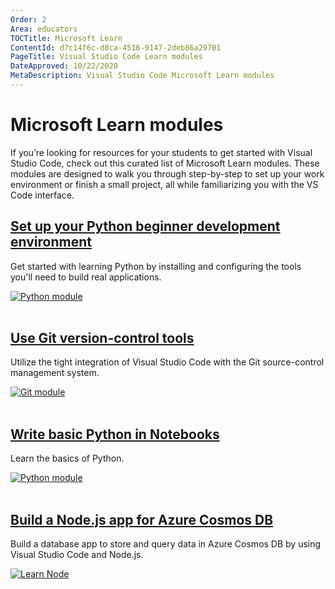 ```yaml
---
Order: 2
Area: educators
TOCTitle: Microsoft Learn
ContentId: d7c14f6c-d8ca-4516-9147-2deb86a29701
PageTitle: Visual Studio Code Learn modules
DateApproved: 10/22/2020
MetaDescription: Visual Studio Code Microsoft Learn modules
---
```

# Microsoft Learn modules

If you’re looking for resources for your students to get started with Visual Studio Code, check out this curated list of Microsoft Learn modules. These modules are designed to walk you through step-by-step to set up your work environment or finish a small project, all while familiarizing you with the VS Code interface.

<div class="module">
    <div class="info">
        <a href="https://docs.microsoft.com/learn/modules/python-install-vscode/"><h2 class="title faux-h3">Set up your Python beginner development environment</h2></a>
    </div>
    <p class="description">Get started with learning Python by installing and configuring the tools you'll need to build real applications.</p>
    <a href="https://docs.microsoft.com/learn/modules/python-install-vscode"><img src="images/learn-python-vscode.png" alt="Python module" aria-hidden="true" class="thumb"/></a>
    </a>
</div><br/>
<div class="module">
    <div class="info">
        <a href="https://docs.microsoft.com/learn/modules/use-git-from-vs-code/"><h2 class="title faux-h3">Use Git version-control tools</h2></a>
    </div>
     <p class="description">Utilize the tight integration of Visual Studio Code with the Git source-control management system.</p>
    <a href="https://docs.microsoft.com/learn/modules/use-git-from-vs-code/"><img src="images/learn-git.png" alt="Git module" aria-hidden="true" class="thumb"/></a>
    </a>
</div><br/>

<div class="module">
    <div class="info">
        <a href="https://docs.microsoft.com/learn/modules/basic-python-nasa/"><h2 class="title faux-h3">Write basic Python in Notebooks</h2></a>
    </div>
    <p class="description">Learn the basics of Python.</p>
    <a href="https://docs.microsoft.com/learn/modules/basic-python-nasa/"><img src="images/learn-python-notebooks.png" alt="Python module" aria-hidden="true" class="thumb"/></a>
    </a>
</div><br/>

<div class="module">
    <div class="info">
        <a href="https://docs.microsoft.com/learn/modules/build-node-cosmos-app-vscode/"><h2 class="title faux-h3">Build a Node.js app for Azure Cosmos DB</h2></a>
    </div>
    <p class="description">Build a database app to store and query data in Azure Cosmos DB by using Visual Studio Code and Node.js.</p>
    <a href="https://docs.microsoft.com/learn/modules/build-node-cosmos-app-vscode/"><img src="images/learn-node-app.png" alt="Learn Node" aria-hidden="true" class="thumb"/></a>
    </a>
</div><br/>
